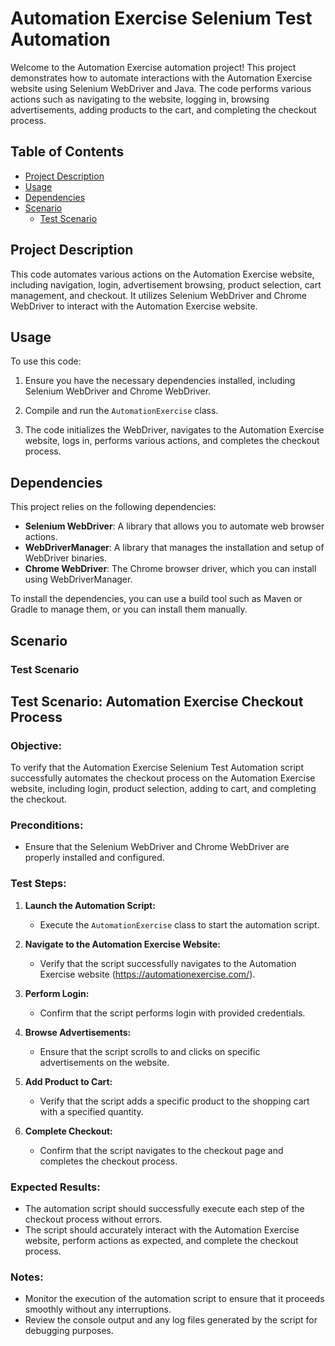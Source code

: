 # Automation Exercise Selenium Test Automation

Welcome to the Automation Exercise automation project! This project demonstrates how to automate interactions with the Automation Exercise website using Selenium WebDriver and Java. The code performs various actions such as navigating to the website, logging in, browsing advertisements, adding products to the cart, and completing the checkout process.

## Table of Contents

- [Project Description](#project-description)
- [Usage](#usage)
- [Dependencies](#dependencies)
- [Scenario](#scenario)
    - [Test Scenario](#test-scenario)

## Project Description

This code automates various actions on the Automation Exercise website, including navigation, login, advertisement browsing, product selection, cart management, and checkout. It utilizes Selenium WebDriver and Chrome WebDriver to interact with the Automation Exercise website.

## Usage

To use this code:

1. Ensure you have the necessary dependencies installed, including Selenium WebDriver and Chrome WebDriver.

2. Compile and run the `AutomationExercise` class.

3. The code initializes the WebDriver, navigates to the Automation Exercise website, logs in, performs various actions, and completes the checkout process.

## Dependencies

This project relies on the following dependencies:

- **Selenium WebDriver**: A library that allows you to automate web browser actions.
- **WebDriverManager**: A library that manages the installation and setup of WebDriver binaries.
- **Chrome WebDriver**: The Chrome browser driver, which you can install using WebDriverManager.

To install the dependencies, you can use a build tool such as Maven or Gradle to manage them, or you can install them manually.

## Scenario

### Test Scenario

## Test Scenario: Automation Exercise Checkout Process

### Objective:
To verify that the Automation Exercise Selenium Test Automation script successfully automates the checkout process on the Automation Exercise website, including login, product selection, adding to cart, and completing the checkout.

### Preconditions:
- Ensure that the Selenium WebDriver and Chrome WebDriver are properly installed and configured.

### Test Steps:
1. **Launch the Automation Script:**
   - Execute the `AutomationExercise` class to start the automation script.

2. **Navigate to the Automation Exercise Website:**
   - Verify that the script successfully navigates to the Automation Exercise website (https://automationexercise.com/).

3. **Perform Login:**
   - Confirm that the script performs login with provided credentials.

4. **Browse Advertisements:**
   - Ensure that the script scrolls to and clicks on specific advertisements on the website.

5. **Add Product to Cart:**
   - Verify that the script adds a specific product to the shopping cart with a specified quantity.

6. **Complete Checkout:**
   - Confirm that the script navigates to the checkout page and completes the checkout process.

### Expected Results:
- The automation script should successfully execute each step of the checkout process without errors.
- The script should accurately interact with the Automation Exercise website, perform actions as expected, and complete the checkout process.

### Notes:
- Monitor the execution of the automation script to ensure that it proceeds smoothly without any interruptions.
- Review the console output and any log files generated by the script for debugging purposes.